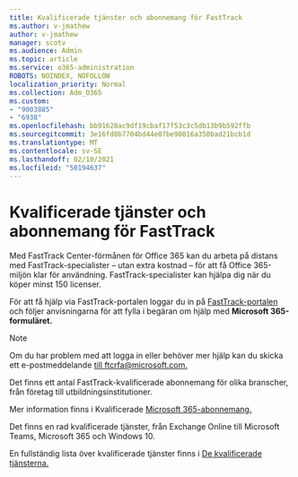 ```yaml
---
title: Kvalificerade tjänster och abonnemang för FastTrack
ms.author: v-jmathew
author: v-jmathew
manager: scotv
ms.audience: Admin
ms.topic: article
ms.service: o365-administration
ROBOTS: NOINDEX, NOFOLLOW
localization_priority: Normal
ms.collection: Adm_O365
ms.custom:
- "9003885"
- "6938"
ms.openlocfilehash: bb91628ac9df19cbaf17f53c3c5db13b9b592ffb
ms.sourcegitcommit: 3e16fd8b7704bd44e07be90816a350bad21bcb1d
ms.translationtype: MT
ms.contentlocale: sv-SE
ms.lasthandoff: 02/10/2021
ms.locfileid: "50194637"
---
```

# <a name="eligible-services-and-plans-for-fasttrack"></a>Kvalificerade tjänster och abonnemang för FastTrack

Med FastTrack Center-förmånen för Office 365 kan du arbeta på distans med FastTrack-specialister – utan extra kostnad – för att få Office 365-miljön klar för användning. FastTrack-specialister kan hjälpa dig när du köper minst 150 licenser.

För att få hjälp via FastTrack-portalen loggar du in på [FastTrack-portalen](https://go.microsoft.com/fwlink/?linkid=2125443) och följer anvisningarna för att fylla i begäran om hjälp med **Microsoft 365-formuläret.**

> [!NOTE]
> Om du har problem med att logga in eller behöver mer hjälp kan du skicka ett e-postmeddelande [till ftcrfa@microsoft.com.](mailto:ftcrfa@microsoft.com)

Det finns ett antal FastTrack-kvalificerade abonnemang för olika branscher, från företag till utbildningsinstitutioner.

Mer information finns i Kvalificerade [Microsoft 365-abonnemang.](https://go.microsoft.com/fwlink/?linkid=2125459)

Det finns en rad kvalificerade tjänster, från Exchange Online till Microsoft Teams, Microsoft 365 och Windows 10.

En fullständig lista över kvalificerade tjänster finns i [De kvalificerade tjänsterna.](https://go.microsoft.com/fwlink/?linkid=2125636)
